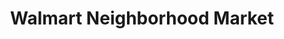 ---
title: "Walmart Neighborhood Market"
url: /coral-springs/walmart-neighborhood-market/
shop: Supermarkt
---